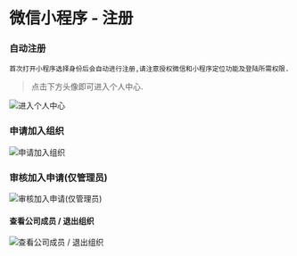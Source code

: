# 微信小程序 - 注册

### 自动注册

```
首次打开小程序选择身份后会自动进行注册,请注意授权微信和小程序定位功能及登陆所需权限.
```

> 点击下方头像即可进入个人中心.

![进入个人中心](https://tva1.sinaimg.cn/large/006y8mN6ly1g92bro2n76g306b0bn4qy.gif)

### 申请加入组织

![申请加入组织](https://tva1.sinaimg.cn/large/006y8mN6ly1g92c3z2jlqg306b0bnhe8.gif)



### 审核加入申请(仅管理员)

![审核加入申请(仅管理员)](https://tva1.sinaimg.cn/large/006y8mN6ly1g92cgsqoetg306a0bnhdw.gif)



#### 查看公司成员 / 退出组织

![查看公司成员 / 退出组织](https://tva1.sinaimg.cn/large/006y8mN6ly1g92coycnfsg306b0bne85.gif)